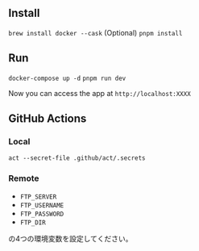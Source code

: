 ## Install

`brew install docker --cask` (Optional)
`pnpm install`

## Run

`docker-compose up -d`
`pnpm run dev`

Now you can access the app at `http://localhost:XXXX`

## GitHub Actions

### Local

`act --secret-file .github/act/.secrets
`

### Remote

- `FTP_SERVER`
- `FTP_USERNAME`
- `FTP_PASSWORD`
- `FTP_DIR`

の4つの環境変数を設定してください。
